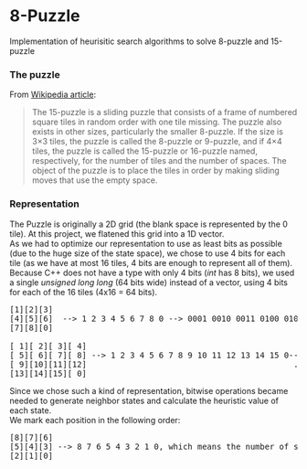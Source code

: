 # 8-Puzzle
Implementation of heurisitic search algorithms to solve 8-puzzle and 15-puzzle

### The puzzle
From [Wikipedia article](https://en.wikipedia.org/wiki/15_puzzle):
>The 15-puzzle is a sliding puzzle that consists of a frame of numbered square tiles in random order with one tile missing. The puzzle also exists in other sizes, particularly the smaller 8-puzzle. If the size is 3×3 tiles, the puzzle is called the 8-puzzle or 9-puzzle, and if 4×4 tiles, the puzzle is called the 15-puzzle or 16-puzzle named, respectively, for the number of tiles and the number of spaces. The object of the puzzle is to place the tiles in order by making sliding moves that use the empty space.

### Representation
The Puzzle is originally a 2D grid (the blank space is represented by the 0 tile).
At this project, we flatened this grid into a 1D vector.   
As we had to optimize our representation to use as least bits as possible (due to the huge size of the state space), we chose to use 4 bits for each tile (as we have at most 16 tiles, 4 bits are enough to represent all of them).  
Because C++ does not have a type with only 4 bits (_int_ has 8 bits), we used a single _unsigned long long_ (64 bits wide) instead of a vector, using 4 bits for each of the 16 tiles (4x16 = 64 bits).

<pre>
[1][2][3]  
[4][5][6]  --> 1 2 3 4 5 6 7 8 0 --> 0001 0010 0011 0100 0101 0110 0111 1000 0000  
[7][8][0]  

[ 1][ 2][ 3][ 4]  
[ 5][ 6][ 7][ 8] --> 1 2 3 4 5 6 7 8 9 10 11 12 13 14 15 0--> 0001 0010 0011 0100 0101 0110 0111 1000...  
[ 9][10][11][12]                                           ...1001 1010 1011 1100 1101 1110 1111 0000    
[13][14][15][ 0]  
</pre>
Since we chose such a kind of representation, bitwise operations became needed to generate neighbor states and calculate the heuristic value of each state.   
We mark each position in the following order:
<pre>
[8][7][6]
[5][4][3] --> 8 7 6 5 4 3 2 1 0, which means the number of shifts needed to reach that position
[2][1][0]
</pre>

